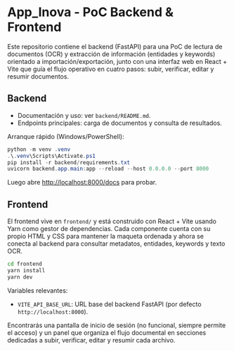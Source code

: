 # App_Inova - PoC Backend & Frontend

Este repositorio contiene el backend (FastAPI) para una PoC de lectura de documentos (OCR) y
extracción de información (entidades y keywords) orientado a importación/exportación, junto con una
interfaz web en React + Vite que guía el flujo operativo en cuatro pasos: subir, verificar, editar y
resumir documentos.

## Backend

- Documentación y uso: ver `backend/README.md`.
- Endpoints principales: carga de documentos y consulta de resultados.

Arranque rápido (Windows/PowerShell):

```powershell
python -m venv .venv
.\.venv\Scripts\Activate.ps1
pip install -r backend/requirements.txt
uvicorn backend.app.main:app --reload --host 0.0.0.0 --port 8000
```

Luego abre <http://localhost:8000/docs> para probar.

## Frontend

El frontend vive en `frontend/` y está construido con React + Vite usando Yarn como gestor de
dependencias. Cada componente cuenta con su propio HTML y CSS para mantener la maqueta ordenada y
ahora se conecta al backend para consultar metadatos, entidades, keywords y texto OCR.

```bash
cd frontend
yarn install
yarn dev
```

Variables relevantes:

- `VITE_API_BASE_URL`: URL base del backend FastAPI (por defecto `http://localhost:8000`).

Encontrarás una pantalla de inicio de sesión (no funcional, siempre permite el acceso) y un panel
que organiza el flujo documental en secciones dedicadas a subir, verificar, editar y resumir cada
archivo.
